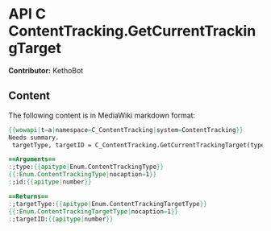 # API C ContentTracking.GetCurrentTrackingTarget

**Contributor:** KethoBot

## Content

The following content is in MediaWiki markdown format:

```mediawiki
{{wowapi|t=a|namespace=C_ContentTracking|system=ContentTracking}}
Needs summary.
 targetType, targetID = C_ContentTracking.GetCurrentTrackingTarget(type, id)

==Arguments==
:;type:{{apitype|Enum.ContentTrackingType}}
{{:Enum.ContentTrackingType|nocaption=1}}
:;id:{{apitype|number}}

==Returns==
:;targetType:{{apitype|Enum.ContentTrackingTargetType}}
{{:Enum.ContentTrackingTargetType|nocaption=1}}
:;targetID:{{apitype|number}}
```